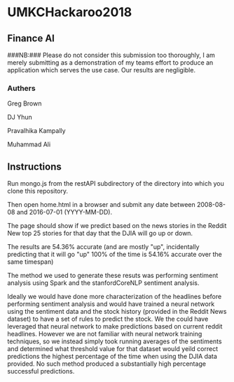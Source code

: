 # UMKCHackaroo2018 #

## Finance AI ##

###NB:### Please do not consider this submission too thoroughly, I am merely submitting as a demonstration of my teams effort to produce an application which serves the use case.  Our results are negligible. 

### Authers ###

Greg Brown

DJ Yhun

Pravalhika Kampally

Muhammad Ali

## Instructions ##

Run mongo.js from the restAPI subdirectory of the directory into which you clone this repository.

Then open home.html in a browser and submit any date between 2008-08-08 and 2016-07-01 (YYYY-MM-DD).

The page should show if we predict based on the news stories in the Reddit New top 25 stories for that day that the DJIA will go up or down.

The results are 54.36% accurate (and are mostly "up", incidentally predicting that it will go "up" 100% of the time is 54.16% accurate over the same timespan)

The method we used to generate these resuts was performing sentiment analysis using Spark and the stanfordCoreNLP sentiment analysis.

Ideally we would have done more characterization of the headlines before performing sentiment analysis and would have trained a neural network using the sentiment data and the stock history (provided in the Reddit News dataset) to have a set of rules to predict the stock.  We the could have leveraged that neural network to make predictions based on current reddit headlines.  However we are not familiar with neural network training techniques, so we instead simply took running averages of the sentiments and determined what threshold value for that dataset would yeild correct predictions the highest percentage of the time when using the DJIA data provided.  No such method produced a substantially high percentage successful predictions.

